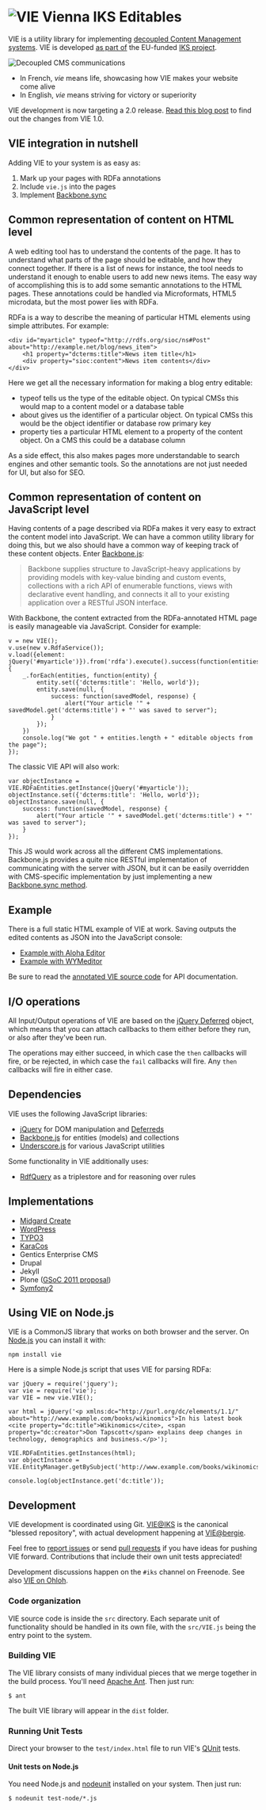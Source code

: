 ![VIE](https://github.com/bergie/VIE/raw/master/vie_logo_100.png) Vienna IKS Editables
====================

VIE is a utility library for implementing [decoupled Content Management systems](http://bergie.iki.fi/blog/decoupling_content_management/). VIE is developed [as part of](http://wiki.iks-project.eu/index.php/VIE) the EU-funded [IKS project](http://www.iks-project.eu/).

![Decoupled CMS communications](https://github.com/bergie/VIE/raw/master/cms-decoupled-communications.png)

* In French, _vie_ means life, showcasing how VIE makes your website come alive
* In English, _vie_ means striving for victory or superiority

VIE development is now targeting a 2.0 release. [Read this blog post](http://bergie.iki.fi/blog/vie_2-0_is_starting_to_emerge/) to find out the changes from VIE 1.0.

## VIE integration in nutshell

Adding VIE to your system is as easy as:

1. Mark up your pages with RDFa annotations
2. Include `vie.js` into the pages
3. Implement [Backbone.sync](http://documentcloud.github.com/backbone/#Sync)

## Common representation of content on HTML level

A web editing tool has to understand the contents of the page. It has to understand what parts of the page should be editable, and how they connect together. If there is a list of news for instance, the tool needs to understand it enough to enable users to add new news items. The easy way of accomplishing this is to add some semantic annotations to the HTML pages. These annotations could be handled via Microformats, HTML5 microdata, but the most power lies with RDFa.

RDFa is a way to describe the meaning of particular HTML elements using simple attributes. For example:

    <div id="myarticle" typeof="http://rdfs.org/sioc/ns#Post" about="http://example.net/blog/news_item">
        <h1 property="dcterms:title">News item title</h1>
        <div property="sioc:content">News item contents</div>
    </div>

Here we get all the necessary information for making a blog entry editable:

* typeof tells us the type of the editable object. On typical CMSs this would map to a content model or a database table
* about gives us the identifier of a particular object. On typical CMSs this would be the object identifier or database row primary key
* property ties a particular HTML element to a property of the content object. On a CMS this could be a database column

As a side effect, this also makes pages more understandable to search engines and other semantic tools. So the annotations are not just needed for UI, but also for SEO.

## Common representation of content on JavaScript level

Having contents of a page described via RDFa makes it very easy to extract the content model into JavaScript. We can have a common utility library for doing this, but we also should have a common way of keeping track of these content objects. Enter [Backbone.js](http://documentcloud.github.com/backbone/):

> Backbone supplies structure to JavaScript-heavy applications by providing models with key-value binding and custom events, collections with a rich API of enumerable functions, views with declarative event handling, and connects it all to your existing application over a RESTful JSON interface.

With Backbone, the content extracted from the RDFa-annotated HTML page is easily manageable via JavaScript. Consider for example:

    v = new VIE();
    v.use(new v.RdfaService());
    v.load({element: jQuery('#myarticle')}).from('rdfa').execute().success(function(entities) {
        _.forEach(entities, function(entity) {
            entity.set({'dcterms:title': 'Hello, world'});
            entity.save(null, {
                success: function(savedModel, response) {
                    alert("Your article '" + savedModel.get('dcterms:title') + "' was saved to server");
                }
            });
        })
        console.log("We got " + entities.length + " editable objects from the page");
    });

The classic VIE API will also work:

    var objectInstance = VIE.RDFaEntities.getInstance(jQuery('#myarticle'));
    objectInstance.set({'dcterms:title': 'Hello, world'});
    objectInstance.save(null, {
        success: function(savedModel, response) {
            alert("Your article '" + savedModel.get('dcterms:title') + "' was saved to server");
        }
    });

This JS would work across all the different CMS implementations. Backbone.js provides a quite nice RESTful implementation of communicating with the server with JSON, but it can be easily overridden with CMS-specific implementation by just implementing a new [Backbone.sync method](http://documentcloud.github.com/backbone/#Sync).

## Example

There is a full static HTML example of VIE at work. Saving outputs the edited contents as JSON into the JavaScript console:

* [Example with Aloha Editor](https://github.com/bergie/VIE/raw/master/example.html)
* [Example with WYMeditor](https://github.com/bergie/VIE/blob/wymeditor/example-wymeditor.html)

Be sure to read the [annotated VIE source code](http://bergie.github.com/VIE/) for API documentation.

## I/O operations

All Input/Output operations of VIE are based on the [jQuery Deferred](http://api.jquery.com/category/deferred-object/) object, which means that you can attach callbacks to them either before they run, or also after they've been run.

The operations may either succeed, in which case the `then` callbacks will fire, or be rejected, in which case the `fail` callbacks will fire. Any `then` callbacks will fire in either case.

## Dependencies

VIE uses the following JavaScript libraries:

* [jQuery](http://jquery.com/) for DOM manipulation and [Deferreds](http://api.jquery.com/category/deferred-object/)
* [Backbone.js](http://documentcloud.github.com/backbone/) for entities (models) and collections
* [Underscore.js](http://documentcloud.github.com/underscore/) for various JavaScript utilities

Some functionality in VIE additionally uses:

* [RdfQuery](http://code.google.com/p/rdfquery/) as a triplestore and for reasoning over rules

## Implementations

* [Midgard Create](https://github.com/bergie/midgardmvc_ui_create)
* [WordPress](https://github.com/Jotschi/Aloha-Editor-Wordpress-Plugin)
* [TYPO3](http://git.typo3.org/TYPO3v5/Distributions/Base.git)
* [KaraCos](http://gitorious.org/karacos2-wsgi-web-applications-engine/karacos2-wsgi-web-applications-engine)
* Gentics Enterprise CMS
* Drupal
* Jekyll
* Plone ([GSoC 2011 proposal](http://www.google-melange.com/gsoc/proposal/review/google/gsoc2011/dalsh/1))
* [Symfony2](https://github.com/liip/LiipVieBundle)

## Using VIE on Node.js

VIE is a CommonJS library that works on both browser and the server. On [Node.js](http://nodejs.org/) you can install it with:

    npm install vie

Here is a simple Node.js script that uses VIE for parsing RDFa:

    var jQuery = require('jquery');
    var vie = require('vie');
    var VIE = new vie.VIE();

    var html = jQuery('<p xmlns:dc="http://purl.org/dc/elements/1.1/" about="http://www.example.com/books/wikinomics">In his latest book <cite property="dc:title">Wikinomics</cite>, <span property="dc:creator">Don Tapscott</span> explains deep changes in technology, demographics and business.</p>');

    VIE.RDFaEntities.getInstances(html);
    var objectInstance = VIE.EntityManager.getBySubject('http://www.example.com/books/wikinomics');

    console.log(objectInstance.get('dc:title'));

## Development

VIE development is coordinated using Git. [VIE@IKS](https://github.com/IKS/VIE) is the canonical "blessed repository", with actual development happening at [VIE@bergie](https://github.com/bergie/VIE).

Feel free to [report issues](https://github.com/bergie/VIE/issues) or send [pull requests](http://help.github.com/pull-requests/) if you have ideas for pushing VIE forward. Contributions that include their own unit tests appreciated! 

Development discussions happen on the `#iks` channel on Freenode. See also [VIE on Ohloh](http://www.ohloh.net/p/vie).

### Code organization

VIE source code is inside the `src` directory. Each separate unit of functionality should be handled in its own file, with the `src/VIE.js` being the entry point to the system.

### Building VIE

The VIE library consists of many individual pieces that we merge together in the build process. You'll need [Apache Ant](http://ant.apache.org/). Then just run:

    $ ant

The built VIE library will appear in the `dist` folder.

### Running Unit Tests

Direct your browser to the `test/index.html` file to run VIE's [QUnit](http://docs.jquery.com/Qunit) tests.

#### Unit tests on Node.js

You need Node.js and [nodeunit](https://github.com/caolan/nodeunit) installed on your system. Then just run:

    $ nodeunit test-node/*.js
